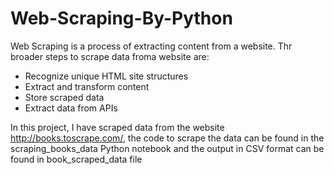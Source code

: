 # Web-Scraping-By-Python

<p>Web Scraping is a process of extracting content from a website. Thr broader steps to scrape data froma website are:
<ul>
  <li>Recognize unique HTML site structures</li>
  <li>Extract and transform content</li>
  <li>Store scraped data</li>
  <li>Extract data from APIs</li>
</ul>

In this project, I have scraped data from the website http://books.toscrape.com/, the code to scrape the data can be found in the scraping_books_data Python notebook and the output in CSV format can be found in book_scraped_data file</p>
